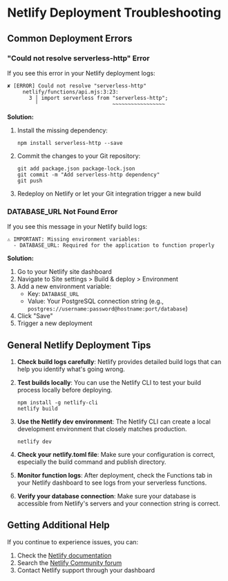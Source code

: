 # Netlify Deployment Troubleshooting

## Common Deployment Errors

### "Could not resolve serverless-http" Error

If you see this error in your Netlify deployment logs:
```
✘ [ERROR] Could not resolve "serverless-http"
     netlify/functions/api.mjs:3:23:
       3 │ import serverless from "serverless-http";
         ╵                        ~~~~~~~~~~~~~~~~~
```

**Solution:**
1. Install the missing dependency:
   ```
   npm install serverless-http --save
   ```

2. Commit the changes to your Git repository:
   ```
   git add package.json package-lock.json
   git commit -m "Add serverless-http dependency"
   git push
   ```

3. Redeploy on Netlify or let your Git integration trigger a new build

### DATABASE_URL Not Found Error

If you see this message in your Netlify build logs:
```
⚠️ IMPORTANT: Missing environment variables:
  - DATABASE_URL: Required for the application to function properly
```

**Solution:**
1. Go to your Netlify site dashboard
2. Navigate to Site settings > Build & deploy > Environment
3. Add a new environment variable:
   - Key: `DATABASE_URL`
   - Value: Your PostgreSQL connection string (e.g., `postgres://username:password@hostname:port/database`)
4. Click "Save"
5. Trigger a new deployment

## General Netlify Deployment Tips

1. **Check build logs carefully**: Netlify provides detailed build logs that can help you identify what's going wrong.

2. **Test builds locally**: You can use the Netlify CLI to test your build process locally before deploying.
   ```
   npm install -g netlify-cli
   netlify build
   ```

3. **Use the Netlify dev environment**: The Netlify CLI can create a local development environment that closely matches production.
   ```
   netlify dev
   ```

4. **Check your netlify.toml file**: Make sure your configuration is correct, especially the build command and publish directory.

5. **Monitor function logs**: After deployment, check the Functions tab in your Netlify dashboard to see logs from your serverless functions.

6. **Verify your database connection**: Make sure your database is accessible from Netlify's servers and your connection string is correct.

## Getting Additional Help

If you continue to experience issues, you can:

1. Check the [Netlify documentation](https://docs.netlify.com/)
2. Search the [Netlify Community forum](https://answers.netlify.com/)
3. Contact Netlify support through your dashboard